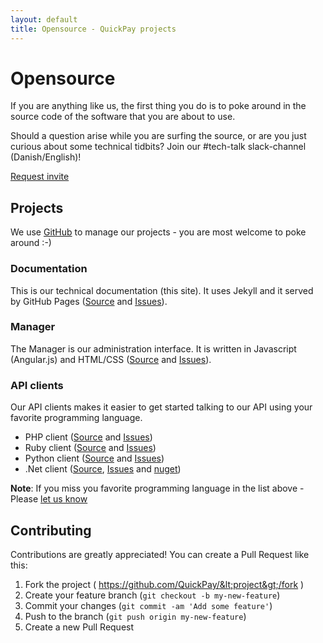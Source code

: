```yaml
---
layout: default
title: Opensource - QuickPay projects
---
```


# Opensource

If you are anything like us, the first thing you do is to poke around in the source code of the software that you are about to use.

Should a question arise while you are surfing the source, or are you just curious about some technical tidbits? Join our #tech-talk slack-channel (Danish/English)!

<p class="text-center"><a class="btn btn-info" href="mailto:support@quickpay.net?subject=Invite for #tech-talk&amp;body=Hello,%0D%0A%0D%0APlease send an invite to this e-mail address - thanks!">Request invite</a></p>

## Projects

We use [GitHub](https://github.com/QuickPay) to manage our projects - you are most welcome to poke around :-)

### Documentation

This is our technical documentation (this site). It uses Jekyll and it served by GitHub Pages ([Source](https://github.com/QuickPay/QuickPay.github.io) and [Issues](https://github.com/QuickPay/QuickPay.github.io/issues)).

### Manager

The Manager is our administration interface. It is written in Javascript (Angular.js) and HTML/CSS ([Source](https://github.com/QuickPay/manager) and [Issues](https://github.com/QuickPay/manager/issues)).

### API clients

Our API clients makes it easier to get started talking to our API using your favorite programming language.

* PHP client ([Source](https://github.com/QuickPay/quickpay-php-client) and [Issues](https://github.com/QuickPay/quickpay-php-client/issues))
* Ruby client ([Source](https://github.com/QuickPay/quickpay-ruby-client) and [Issues](https://github.com/QuickPay/quickpay-ruby-client/issues))
* Python client ([Source](https://github.com/QuickPay/quickpay-python-client) and [Issues](https://github.com/QuickPay/quickpay-python-client/issues))
* .Net client ([Source](https://github.com/QuickPay/quickpay-dotnet-client), [Issues](https://github.com/QuickPay/quickpay-dotnet-client/issues) and [nuget](https://www.nuget.org/packages/QuickPay.API.Client/1.0.0))

**Note**: If you miss you favorite programming language in the list above - Please [let us know](https://quickpay.net/about)

## Contributing

Contributions are greatly appreciated! You can create a Pull Request like this:

1. Fork the project ( https://github.com/QuickPay/&lt;project&gt;/fork )
2. Create your feature branch (`git checkout -b my-new-feature`)
3. Commit your changes (`git commit -am 'Add some feature'`)
4. Push to the branch (`git push origin my-new-feature`)
5. Create a new Pull Request
